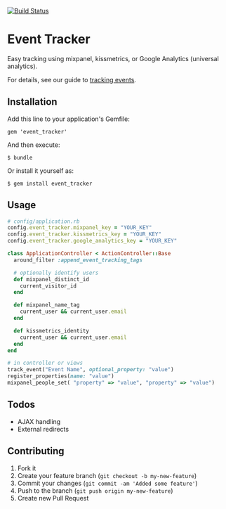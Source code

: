 [![Build Status](https://travis-ci.org/doorkeeper/event_tracker.svg?branch=master)](https://travis-ci.org/doorkeeper/event_tracker)

# Event Tracker

Easy tracking using mixpanel, kissmetrics, or Google Analytics (universal analytics).

For details, see our guide to [tracking events](http://www.doorkeeperhq.com/developer/event-tracker-mixpanel-kissmetrics).

## Installation

Add this line to your application's Gemfile:

    gem 'event_tracker'

And then execute:

    $ bundle

Or install it yourself as:

    $ gem install event_tracker

## Usage

```ruby
# config/application.rb
config.event_tracker.mixpanel_key = "YOUR_KEY"
config.event_tracker.kissmetrics_key = "YOUR_KEY"
config.event_tracker.google_analytics_key = "YOUR_KEY"

class ApplicationController < ActionController::Base
  around_filter :append_event_tracking_tags

  # optionally identify users
  def mixpanel_distinct_id
    current_visitor_id
  end

  def mixpanel_name_tag
    current_user && current_user.email
  end

  def kissmetrics_identity
    current_user && current_user.email
  end
end

# in controller or views
track_event("Event Name", optional_property: "value")
register_properties(name: "value")
mixpanel_people_set( "property" => "value", "property" => "value")
```

## Todos

* AJAX handling
* External redirects

## Contributing

1. Fork it
2. Create your feature branch (`git checkout -b my-new-feature`)
3. Commit your changes (`git commit -am 'Added some feature'`)
4. Push to the branch (`git push origin my-new-feature`)
5. Create new Pull Request
